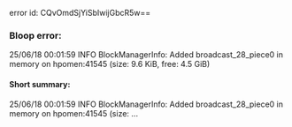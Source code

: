 error id: CQvOmdSjYiSbIwijGbcR5w==
### Bloop error:

25/06/18 00:01:59 INFO BlockManagerInfo: Added broadcast_28_piece0 in memory on hpomen:41545 (size: 9.6 KiB, free: 4.5 GiB)
#### Short summary: 

25/06/18 00:01:59 INFO BlockManagerInfo: Added broadcast_28_piece0 in memory on hpomen:41545 (size: ...